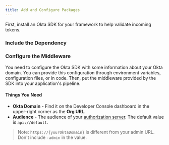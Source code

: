 ```yaml
---
title: Add and Configure Packages
---
```

First, install an Okta SDK for your framework to help validate incoming tokens.

### Include the Dependency

<StackSelector snippet="independ"/>

### Configure the Middleware

You need to configure the Okta SDK with some information about your Okta domain. You can provide this configuration through environment variables, configuration files, or in code. Then, put the middleware provided by the SDK into your application's pipeline.

#### Things You Need

* **Okta Domain** - Find it on the Developer Console dashboard in the upper-right corner as the **Org URL**.
* **Audience** - The audience of your [authorization server](https://developer.okta.com/docs/guides/customize-authz-server/). The default value is `api://default`.

> Note: `https://{yourOktaDomain}` is different from your admin URL. Don't include `-admin` in the value. 

<StackSelector snippet="configmid"/>

<NextSectionLink/>
